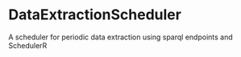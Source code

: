 # DataExtractionScheduler
A scheduler for periodic data extraction using sparql endpoints and SchedulerR
